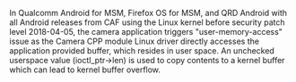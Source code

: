 In Qualcomm Android for MSM, Firefox OS for MSM, and QRD Android with all Android releases from CAF using the Linux kernel before security patch level 2018-04-05, the camera application triggers "user-memory-access" issue as the Camera CPP module Linux driver directly accesses the application provided buffer, which resides in user space. An unchecked userspace value (ioctl_ptr->len) is used to copy contents to a kernel buffer which can lead to kernel buffer overflow.